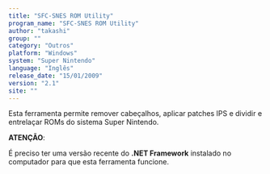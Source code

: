 ```yaml
---
title: "SFC-SNES ROM Utility"
program_name: "SFC-SNES ROM Utility"
author: "takashi"
group: ""
category: "Outros"
platform: "Windows"
system: "Super Nintendo"
language: "Inglês"
release_date: "15/01/2009"
version: "2.1"
site: ""
---
```

Esta ferramenta permite remover cabeçalhos, aplicar patches IPS e dividir e entrelaçar ROMs do sistema Super Nintendo.

<b>ATENÇÃO</b>:

É preciso ter uma versão recente do <b>.NET Framework</b> instalado no computador para que esta ferramenta funcione.
